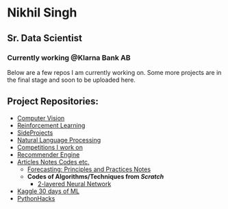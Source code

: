 # Nikhil Singh
## Sr. Data Scientist
### Currently working @Klarna Bank AB

Below are a few repos I am currently working on. Some more projects are in the final stage and soon to be uploaded here.

## Project Repositories:
- [Computer Vision](https://github.com/nikhilsingh13/Computer-Vision)
- [Reinforcement Learning](https://github.com/nikhilsingh13/Reinforcement-Learning)
- [SideProjects](https://github.com/nikhilsingh13/SideProjects)
- [Natural Language Processing](https://github.com/nikhilsingh13/Natural-Language-Processing-Stuff)
- [Competitions I work on](https://github.com/nikhilsingh13/Competitions)
- [Recommender Engine](#)
- [Articles Notes Codes etc.](https://github.com/nikhilsingh13/Articles-Notes-Codes)
  - <a href="https://github.com/nikhilsingh13/Articles-Notes-Codes/tree/master/Forecasting-notes" target="_blank">Forecasting: Principles and Practices Notes</a>
  - __Codes of Algorithms/Techniques from _Scratch___
    - <a href="https://github.com/nikhilsingh13/Articles-Notes-Codes/blob/master/From%20scratch/Two-layer-neural-nets.ipynb" target="_blank">2-layered Neural Network</a>
- [Kaggle 30 days of ML](https://github.com/nikhilsingh13/Kaggle-30-Days-of-ML)
- [PythonHacks](https://github.com/nikhilsingh13/PythonHacks)

